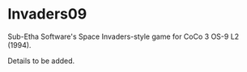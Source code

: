 # Invaders09
Sub-Etha Software's Space Invaders-style game for CoCo 3 OS-9 L2 (1994).

Details to be added.
